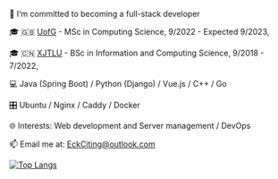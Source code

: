 👋 I‘m committed to becoming a full-stack developer

🎓 🇬🇧 [UofG](https://www.gla.ac.uk/) - MSc in Computing Science, 9/2022 - Expected 9/2023,

🎓 🇨🇳 [XJTLU](https://www.xjtlu.edu.cn/en) - BSc in Information and Computing Science, 9/2018 - 7/2022,

💻 Java (Spring Boot) / Python (Django) / Vue.js / C++ / Go

🎛️ Ubuntu / Nginx / Caddy / Docker

🌐️ Interests: Web development and Server management / DevOps

📫 Email me at: EckCiting@outlook.com

[![Top Langs](https://github-readme-stats.vercel.app/api/top-langs/?username=EckCiting&hide=html,css,scss&layout=compact)](https://github.com/anuraghazra/github-readme-stats)
